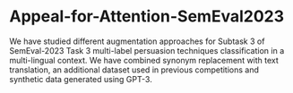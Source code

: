# Appeal-for-Attention-SemEval2023

We have studied different augmentation approaches for Subtask 3 of SemEval-2023 Task 3 multi-label persuasion techniques classification in a multi-lingual context. We have combined synonym replacement with text translation, an additional dataset used in previous competitions and synthetic data generated using GPT-3. 
